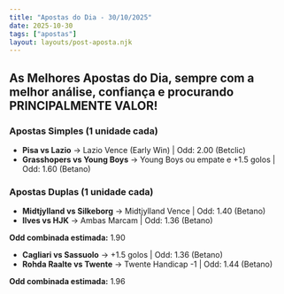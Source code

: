 ```yaml
---
title: "Apostas do Dia - 30/10/2025"
date: 2025-10-30
tags: ["apostas"]
layout: layouts/post-aposta.njk
---
```


## As Melhores Apostas do Dia, sempre com a melhor análise, confiança e procurando PRINCIPALMENTE VALOR!

### Apostas Simples (1 unidade cada)

- **Pisa vs Lazio** → Lazio Vence (Early Win) | Odd: 2.00 (Betclic) 
- **Grasshopers vs Young Boys** → Young Boys ou empate e +1.5 golos | Odd: 1.60 (Betano) 


### Apostas Duplas (1 unidade cada)

- **Midtjylland vs Silkeborg** → Midtjylland Vence | Odd: 1.40 (Betano) 
- **Ilves vs HJK** → Ambas Marcam | Odd: 1.36 (Betano) 

**Odd combinada estimada:** 1.90

- **Cagliari vs Sassuolo** → +1.5 golos | Odd: 1.36 (Betano) 
- **Rohda Raalte vs Twente** → Twente Handicap -1 | Odd: 1.44 (Betano) 

**Odd combinada estimada:** 1.96